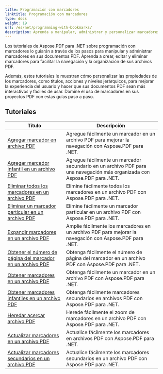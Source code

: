 ```yaml
---
title: Programación con marcadores
linktitle: Programación con marcadores
type: docs
weight: 19
url: /es/net/programming-with-bookmarks/
description: Aprenda a manipular, administrar y personalizar marcadores en sus documentos PDF para una mejor navegación y una mejor experiencia de usuario.
---
```

Los tutoriales de Aspose.PDF para .NET sobre programación con marcadores lo guiarán a través de los pasos para manipular y administrar marcadores en sus documentos PDF. Aprenda a crear, editar y eliminar marcadores para facilitar la navegación y la organización de sus archivos PDF.

Además, estos tutoriales le muestran cómo personalizar las propiedades de los marcadores, como títulos, acciones y niveles jerárquicos, para mejorar la experiencia del usuario y hacer que sus documentos PDF sean más interactivos y fáciles de usar. Domine el uso de marcadores en sus proyectos PDF con estas guías paso a paso.

## Tutoriales
| Título | Descripción |
| --- | --- | 
| [Agregar marcador en archivo PDF](./add-bookmark/) | Agregue fácilmente un marcador en un archivo PDF para mejorar la navegación con Aspose.PDF para .NET. |  
| [Agregar marcador infantil en un archivo PDF](./add-child-bookmark/) | Agregue fácilmente un marcador secundario en un archivo PDF para una navegación más organizada con Aspose.PDF para .NET. |  
| [Eliminar todos los marcadores en un archivo PDF](./delete-all-bookmarks/) | Elimine fácilmente todos los marcadores en un archivo PDF con Aspose.PDF para .NET. |  
| [Eliminar un marcador particular en un archivo PDF](./delete-particular-bookmark/) | Elimine fácilmente un marcador particular en un archivo PDF con Aspose.PDF para .NET. |  
| [Expandir marcadores en un archivo PDF](./expand-bookmarks/) | Amplíe fácilmente los marcadores en un archivo PDF para mejorar la navegación con Aspose.PDF para .NET. |  
| [Obtener el número de página del marcador en un archivo PDF](./get-bookmark-page-number/) | Obtenga fácilmente el número de página del marcador en un archivo PDF con Aspose.PDF para .NET. |  
| [Obtener marcadores en un archivo PDF](./get-bookmarks/) | Obtenga fácilmente un marcador en un archivo PDF con Aspose.PDF para .NET. |  
| [Obtener marcadores infantiles en un archivo PDF](./get-child-bookmarks/) | Obtenga fácilmente marcadores secundarios en archivos PDF con Aspose.PDF para .NET. |  
| [Heredar acercar archivo PDF](./inherit-zoom/) | Herede fácilmente el zoom de marcadores en un archivo PDF con Aspose.PDF para .NET. |  
| [Actualizar marcadores en un archivo PDF](./update-bookmarks/) | Actualice fácilmente los marcadores en archivos PDF con Aspose.PDF para .NET. |  
| [Actualizar marcadores secundarios en un archivo PDF](./update-child-bookmarks/) | Actualice fácilmente los marcadores secundarios en un archivo PDF con Aspose.PDF para .NET. |  